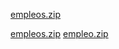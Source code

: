 
[empleos.zip](https://github.com/DanielToxqui/empleos/files/9740522/empleos.zip)

[empleos.zip](https://github.com/DanielToxqui/empleos/files/9750562/empleos.zip)
[empleo.zip](https://github.com/DanielToxqui/empleos/files/9805476/empleo.zip)
